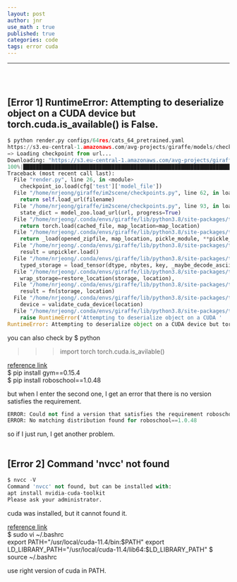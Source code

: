 ```yaml
---
layout: post
author: jnr
use_math : true
published: true
categories: code
tags: error cuda
---
```


---
<h2 id="top"></h2><br>

## [Error 1] RuntimeError: Attempting to deserialize object on a CUDA device but torch.cuda.is_available() is False.
```python
$ python render.py configs/64res/cats_64_pretrained.yaml 
https://s3.eu-central-1.amazonaws.com/avg-projects/giraffe/models/checkpoint_cats64-ff00b26f.pt
=> Loading checkpoint from url...
Downloading: "https://s3.eu-central-1.amazonaws.com/avg-projects/giraffe/models/checkpoint_cats64-ff00b26f.pt" to /home/nrjeong/.cache/torch/hub/checkpoints/checkpoint_cats64-ff00b26f.pt
100%|██████████████████████████████████████████████████████████████████████████████████████████████████████████████████████████████████████████████████████████████████████████████████| 25.9M/25.9M [00:07<00:00, 3.42MB/s]
Traceback (most recent call last):
  File "render.py", line 26, in <module>
    checkpoint_io.load(cfg['test']['model_file'])
  File "/home/nrjeong/giraffe/im2scene/checkpoints.py", line 62, in load
    return self.load_url(filename)
  File "/home/nrjeong/giraffe/im2scene/checkpoints.py", line 93, in load_url
    state_dict = model_zoo.load_url(url, progress=True)
  File "/home/nrjeong/.conda/envs/giraffe/lib/python3.8/site-packages/torch/hub.py", line 750, in load_state_dict_from_url
    return torch.load(cached_file, map_location=map_location)
  File "/home/nrjeong/.conda/envs/giraffe/lib/python3.8/site-packages/torch/serialization.py", line 809, in load
    return _load(opened_zipfile, map_location, pickle_module, **pickle_load_args)
  File "/home/nrjeong/.conda/envs/giraffe/lib/python3.8/site-packages/torch/serialization.py", line 1172, in _load
    result = unpickler.load()
  File "/home/nrjeong/.conda/envs/giraffe/lib/python3.8/site-packages/torch/serialization.py", line 1142, in persistent_load
    typed_storage = load_tensor(dtype, nbytes, key, _maybe_decode_ascii(location))
  File "/home/nrjeong/.conda/envs/giraffe/lib/python3.8/site-packages/torch/serialization.py", line 1116, in load_tensor
    wrap_storage=restore_location(storage, location),
  File "/home/nrjeong/.conda/envs/giraffe/lib/python3.8/site-packages/torch/serialization.py", line 217, in default_restore_location
    result = fn(storage, location)
  File "/home/nrjeong/.conda/envs/giraffe/lib/python3.8/site-packages/torch/serialization.py", line 182, in _cuda_deserialize
    device = validate_cuda_device(location)
  File "/home/nrjeong/.conda/envs/giraffe/lib/python3.8/site-packages/torch/serialization.py", line 166, in validate_cuda_device
    raise RuntimeError('Attempting to deserialize object on a CUDA '
RuntimeError: Attempting to deserialize object on a CUDA device but torch.cuda.is_available() is False. If you are running on a CPU-only machine, please use torch.load with map_location=torch.device('cpu') to map your storages to the CPU.
```
you can also check by
$ python
>>> import torch
>>> torch.cuda.is_avilable()






[reference link](https://github.com/openai/roboschool/issues/208)<br>
$ pip install gym==0.15.4<br>
$ pip install roboschool==1.0.48

but when I enter the second one, I get an error that there is no version satisfies the requirement.<br>

```python
ERROR: Could not find a version that satisfies the requirement roboschool==1.0.48 (from versions: 1.0.1, 1.0.3, 1.0.6, 1.0.7, 1.0.8, 1.0.15, 1.0.16, 1.0.17, 1.0.18, 1.0.19, 1.0.20, 1.0.34)
ERROR: No matching distribution found for roboschool==1.0.48
```
so if I just run, I get another problem. <br><br>


## [Error 2] Command 'nvcc' not found
```python
$ nvcc -V
Command 'nvcc' not found, but can be installed with:
apt install nvidia-cuda-toolkit
Please ask your administrator.
```
cuda was installed, but it cannot found it.

[reference link](https://yoonchang.tistory.com/27)<br>
$ sudo vi ~/.bashrc<br>
export PATH="/usr/local/cuda-11.4/bin:$PATH"
export LD_LIBRARY_PATH="/usr/local/cuda-11.4/lib64:$LD_LIBRARY_PATH"
$ source ~/.bashrc

use right version of cuda in PATH.
